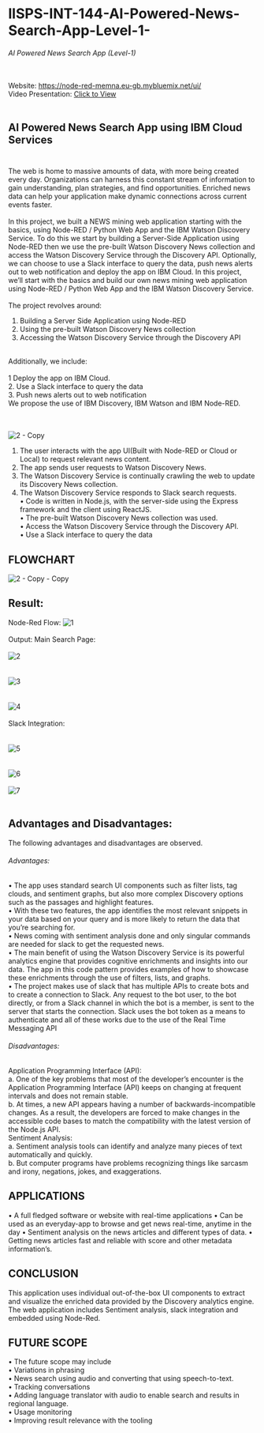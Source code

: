 # llSPS-INT-144-AI-Powered-News-Search-App-Level-1-
###### AI Powered News Search App (Level-1)<br/><br/>

Website: https://node-red-memna.eu-gb.mybluemix.net/ui/<br/>
Video Presentation: [Click to View](https://drive.google.com/file/d/1N5dgQ0mPWtDzveRFwIWPFWFf9lXLZXoP/view?usp=sharing )  <br/><br/> 
## AI Powered News Search App using IBM Cloud Services<br/><br/>
The web is home to massive amounts of data, with more being created every day. Organizations can harness this constant stream of information to gain understanding, plan strategies, and find opportunities. Enriched news data can help your application make dynamic connections across current events faster.
<br/><br/>In this project, we built a NEWS mining web application starting with the basics, using Node-RED / Python Web App and the IBM Watson Discovery Service.
To do this we start by building a Server-Side Application using Node-RED then we use the pre-built Watson Discovery News collection and access the Watson Discovery Service through the Discovery API. Optionally, we can choose to use a Slack interface to query the data, push news alerts out to web notification and deploy the app on IBM Cloud. In this project, we’ll start with the basics and build our own news mining web application using Node-RED / Python Web App and the IBM Watson Discovery Service.
<br/><br/>
The project revolves around:
1. Building a Server Side Application using Node-RED 
2. Using the pre-built Watson Discovery News collection 
3. Accessing the Watson Discovery Service through the Discovery API 
 <br/>
Additionally, we include:<br/><br/>
1 Deploy the app on IBM Cloud.<br/>
2. Use a Slack interface to query the data <br/> 
3. Push news alerts out to web notification<br/>
We propose the use of IBM Discovery, IBM Watson and IBM Node-RED.
<br/><br/><br/>

![2 - Copy](https://user-images.githubusercontent.com/64114181/82390006-23b53100-9a5b-11ea-8c1f-5020e886c0b2.png)<br/>
1.	The user interacts with the app UI(Built with Node-RED or Cloud or Local) to request relevant news content.
2.	The app sends user requests to Watson Discovery News.
3.	The Watson Discovery Service is continually crawling the web to update its Discovery News collection.
4.	The Watson Discovery Service responds to Slack search requests.<br/>
•	Code is written in Node.js, with the server-side using the Express framework and the client using ReactJS.<br/>
•	The pre-built Watson Discovery News collection was used.<br/>
•	Access the Watson Discovery Service through the Discovery API.<br/>
•	Use a Slack interface to query the data<br/>

## FLOWCHART

![2 - Copy - Copy](https://user-images.githubusercontent.com/64114181/82390634-d89c1d80-9a5c-11ea-9de1-c6842535bab0.png)

## Result:
Node-Red Flow:
![1](https://user-images.githubusercontent.com/64114181/82389229-3595d480-9a59-11ea-9feb-9027bf5496fd.png)
<br/><br/>
Output: Main Search Page:<br/><br/>
![2](https://user-images.githubusercontent.com/64114181/82390065-49dad100-9a5b-11ea-8316-529a4f59e877.png)<br/><br/><br/>
![3](https://user-images.githubusercontent.com/64114181/82390134-827aaa80-9a5b-11ea-89e7-2e82df6a9d67.png)<br/><br/><br/>
![4](https://user-images.githubusercontent.com/64114181/82390458-61ff2000-9a5c-11ea-8e2f-d20c8863a1a5.png)<br/>
<br/>
Slack Integration:<br/><br/><br/>
![5](https://user-images.githubusercontent.com/64114181/82390484-75aa8680-9a5c-11ea-8803-58c4fc612459.png)</br>
<br/><br/>
![6](https://user-images.githubusercontent.com/64114181/82390490-7ba06780-9a5c-11ea-8f2f-eb92f9754d12.png)<br/></br>
![7](https://user-images.githubusercontent.com/64114181/82390497-80fdb200-9a5c-11ea-9e53-ddb897f96588.png)<br/><br/>

## Advantages and Disadvantages:<br/>
The following advantages and disadvantages are observed.<br/>
###### Advantages:<br/>
•	The app uses standard search UI components such as filter lists, tag clouds, and sentiment graphs, but also more complex Discovery options such as the passages and highlight features.
<br/>•	With these two features, the app identifies the most relevant snippets in your data based on your query and is more likely to return the data that you’re searching for.
<br/>•	News coming with sentiment analysis done and only singular commands are needed for slack to get the requested news.
<br/>•	The main benefit of using the Watson Discovery Service is its powerful analytics engine that provides cognitive enrichments and insights into our data. The app in this code pattern provides examples of how to showcase these enrichments through the use of filters, lists, and graphs.
<br/>•	The project makes use of slack that has multiple APIs to create bots and to create a connection to Slack. Any request to the bot user, to the bot directly, or from a Slack channel in which the bot is a member, is sent to the server that starts the connection. Slack uses the bot token as a means to authenticate and all of these works due to the use of the Real Time Messaging API
###### Disadvantages:<br/>
Application Programming Interface (API):
<br/>a.	One of the key problems that most of the developer’s encounter is the Application Programming Interface (API) keeps on changing at frequent intervals and does not remain stable.
<br/>b.	At times, a new API appears having a number of backwards-incompatible changes. As a result, the developers are forced to make changes in the accessible code bases to match the compatibility with the latest version of the Node.js API.
<br/>Sentiment Analysis:
<br/>a.	Sentiment analysis tools can identify and analyze many pieces of text automatically and quickly.<br/>
b.	But computer programs have problems recognizing things like sarcasm and irony, negations, jokes, and exaggerations.<br/>
## APPLICATIONS
•	A full fledged software or website with real-time applications
•	Can be used as an everyday-app to browse and get news real-time, anytime in the day
•	Sentiment analysis on the news articles and different types of data.
•	Getting news articles fast and reliable with score and other metadata information’s.
## CONCLUSION
This application uses individual out-of-the-box UI components to extract and visualize the enriched data provided by the Discovery analytics engine. The web application includes Sentiment analysis, slack integration and embedded using Node-Red. 
## FUTURE SCOPE<br/>
•	The future scope may include<br/>
•	Variations in phrasing<br/>
•	News search using audio and converting that using speech-to-text.<br/>
•	Tracking conversations<br/>
•	Adding language translator with audio to enable search and results in regional language.<br/>
•	Usage monitoring<br/>
•	Improving result relevance with the tooling<br/>
